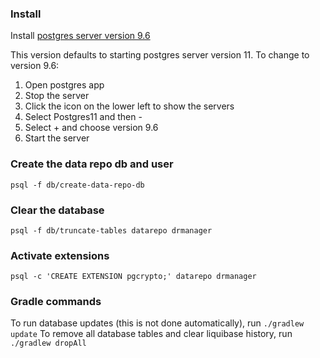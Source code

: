 ### Install

Install [postgres server version 9.6](https://github.com/PostgresApp/PostgresApp/releases/download/v2.2/Postgres-2.2-9.5-9.6-10-11.dmg)

This version defaults to starting postgres server version 11. To change to version 9.6:

1. Open postgres app
2. Stop the server
2. Click the icon on the lower left to show the servers
3. Select Postgres11 and then -
4. Select + and choose version 9.6
5. Start the server


### Create the data repo db and user

`psql -f db/create-data-repo-db`


### Clear the database

`psql -f db/truncate-tables datarepo drmanager`

### Activate extensions

`psql -c 'CREATE EXTENSION pgcrypto;' datarepo drmanager`

### Gradle commands

To run database updates (this is not done automatically), run `./gradlew update`
To remove all database tables and clear liquibase history, run `./gradlew dropAll`
